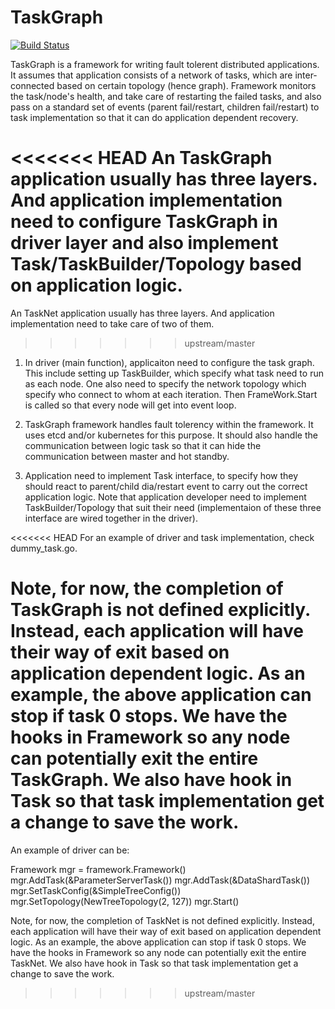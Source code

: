 TaskGraph
=========

[![Build Status](https://travis-ci.org/go-distributed/meritop.svg)](https://travis-ci.org/go-distributed/meritop)


TaskGraph is a framework for writing fault tolerent distributed applications. It assumes that application consists of a network of tasks, which are inter-connected based on certain topology (hence graph). Framework monitors the task/node's health, and take care of restarting the failed tasks, and also pass on a standard set of events (parent fail/restart, children fail/restart) to task implementation so that it can do application dependent recovery.

<<<<<<< HEAD
An TaskGraph application usually has three layers. And application implementation need to configure TaskGraph in driver layer and also implement Task/TaskBuilder/Topology based on application logic. 
=======
An TaskNet application usually has three layers. And application implementation need to take care of two of them.
>>>>>>> upstream/master

1. In driver (main function), applicaiton need to configure the task graph. This include setting up TaskBuilder, which specify what task need to run as each node. One also need to specify the network topology which specify who connect to whom at each iteration. Then FrameWork.Start is called so that every node will get into event loop. 

2. TaskGraph framework handles fault tolerency within the framework. It uses etcd and/or kubernetes for this purpose. It should also handle the communication between logic task so that it can hide the communication between master and hot standby.

3. Application need to implement Task interface, to specify how they should react to parent/child dia/restart event to carry out the correct application logic. Note that application developer need to implement TaskBuilder/Topology that suit their need (implementaion of these three interface are wired together in the driver).

<<<<<<< HEAD
For an example of driver and task implementation, check dummy_task.go.

Note, for now, the completion of TaskGraph is not defined explicitly. Instead, each application will have their way of exit based on application dependent logic. As an example, the above application can stop if task 0 stops. We have the hooks in Framework so any node can potentially exit the entire TaskGraph. We also have hook in Task so that task implementation get a change to save the work. 
=======

An example of driver can be:

Framework mgr = framework.Framework()
mgr.AddTask(&ParameterServerTask())
mgr.AddTask(&DataShardTask())
mgr.SetTaskConfig(&SimpleTreeConfig())
mgr.SetTopology(NewTreeTopology(2, 127))
mgr.Start()

Note, for now, the completion of TaskNet is not defined explicitly. Instead, each application will have their way of exit based on application dependent logic. As an example, the above application can stop if task 0 stops. We have the hooks in Framework so any node can potentially exit the entire TaskNet. We also have hook in Task so that task implementation get a change to save the work.
>>>>>>> upstream/master
